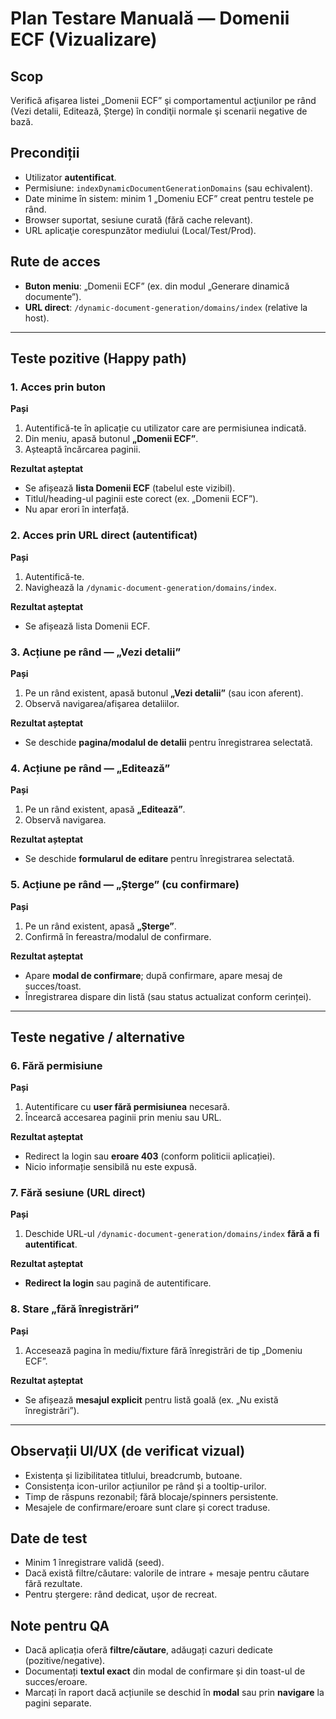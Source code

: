 # Plan Testare Manuală — Domenii ECF (Vizualizare)

## Scop
Verifică afişarea listei „Domenii ECF” şi comportamentul acţiunilor pe rând (Vezi detalii, Editează, Șterge) în condiţii normale şi scenarii negative de bază.

## Precondiții
- Utilizator **autentificat**.
- Permisiune: `indexDynamicDocumentGenerationDomains` (sau echivalent).
- Date minime în sistem: minim 1 „Domeniu ECF” creat pentru testele pe rând.
- Browser suportat, sesiune curată (fără cache relevant).
- URL aplicaţie corespunzător mediului (Local/Test/Prod).

## Rute de acces
- **Buton meniu**: „Domenii ECF” (ex. din modul „Generare dinamică documente”).
- **URL direct**: `/dynamic-document-generation/domains/index` (relative la host).

---

## Teste pozitive (Happy path)

### 1. Acces prin buton
**Pași**
1. Autentifică-te în aplicație cu utilizator care are permisiunea indicată.
2. Din meniu, apasă butonul **„Domenii ECF”**.
3. Așteaptă încărcarea paginii.

**Rezultat așteptat**
- Se afișează **lista Domenii ECF** (tabelul este vizibil).
- Titlul/heading-ul paginii este corect (ex. „Domenii ECF”).
- Nu apar erori în interfață.

### 2. Acces prin URL direct (autentificat)
**Pași**
1. Autentifică-te.
2. Navighează la `/dynamic-document-generation/domains/index`.

**Rezultat așteptat**
- Se afișează lista Domenii ECF.

### 3. Acțiune pe rând — „Vezi detalii”
**Pași**
1. Pe un rând existent, apasă butonul **„Vezi detalii”** (sau icon aferent).
2. Observă navigarea/afişarea detaliilor.

**Rezultat așteptat**
- Se deschide **pagina/modalul de detalii** pentru înregistrarea selectată.

### 4. Acțiune pe rând — „Editează”
**Pași**
1. Pe un rând existent, apasă **„Editează”**.
2. Observă navigarea.

**Rezultat așteptat**
- Se deschide **formularul de editare** pentru înregistrarea selectată.

### 5. Acțiune pe rând — „Șterge” (cu confirmare)
**Pași**
1. Pe un rând existent, apasă **„Șterge”**.
2. Confirmă în fereastra/modalul de confirmare.

**Rezultat așteptat**
- Apare **modal de confirmare**; după confirmare, apare mesaj de succes/toast.
- Înregistrarea dispare din listă (sau status actualizat conform cerinței).

---

## Teste negative / alternative

### 6. Fără permisiune
**Pași**
1. Autentificare cu **user fără permisiunea** necesară.
2. Încearcă accesarea paginii prin meniu sau URL.

**Rezultat așteptat**
- Redirect la login sau **eroare 403** (conform politicii aplicației).
- Nicio informație sensibilă nu este expusă.

### 7. Fără sesiune (URL direct)
**Pași**
1. Deschide URL-ul `/dynamic-document-generation/domains/index` **fără a fi autentificat**.

**Rezultat așteptat**
- **Redirect la login** sau pagină de autentificare.

### 8. Stare „fără înregistrări”
**Pași**
1. Accesează pagina în mediu/fixture fără înregistrări de tip „Domeniu ECF”.

**Rezultat așteptat**
- Se afișează **mesajul explicit** pentru listă goală (ex. „Nu există înregistrări”).

---

## Observații UI/UX (de verificat vizual)
- Existența și lizibilitatea titlului, breadcrumb, butoane.
- Consistența icon-urilor acțiunilor pe rând și a tooltip-urilor.
- Timp de răspuns rezonabil; fără blocaje/spinners persistente.
- Mesajele de confirmare/eroare sunt clare și corect traduse.

## Date de test
- Minim 1 înregistrare validă (seed).
- Dacă există filtre/căutare: valorile de intrare + mesaje pentru căutare fără rezultate.
- Pentru ștergere: rând dedicat, ușor de recreat.

## Note pentru QA
- Dacă aplicația oferă **filtre/căutare**, adăugați cazuri dedicate (pozitive/negative).
- Documentați **textul exact** din modal de confirmare și din toast-ul de succes/eroare.
- Marcați în raport dacă acțiunile se deschid în **modal** sau prin **navigare** la pagini separate.